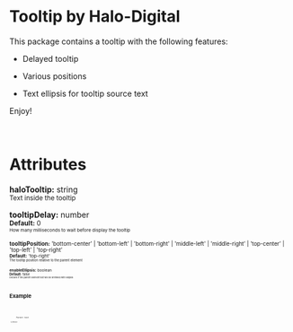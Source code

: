 # Tooltip by Halo-Digital #

This package contains a tooltip with the following features:

- Delayed tooltip

- Various positions

- Text ellipsis for tooltip source text

Enjoy!

<br />

# Attributes #

<b>haloTooltip:</b> string
<br />
<small>Text inside the tooltip</small>

<b>tooltipDelay:</b> number
<br />
<small><b>Default:</b> 0<small>
<br />
<small>How many milliseconds to wait before display the tooltip</small>

<b>tooltipPosition:</b> 'bottom-center' | 'bottom-left' | 'bottom-right' | 'middle-left' | 'middle-right' | 'top-center' | 'top-left' | 'top-right'
<br />
<small><b>Default:</b> 'top-right'<small>
<br />
<small>The tooltip position relative to the parent element</small>

<b>enableEllipsis:</b> boolean
<br />
<small><b>Default:</b> false<small>
<br />
<small>Declare if the parent element text will be shrinked with ellipsis</small>

<br />

# Example #

<code>
     <div haloTooltip="Tooltip text"
          tooltipDelay="1000"
          tooltipPosition="top-center"
          enableEllipsis="true">

          Parent text

     </div>
</code>
